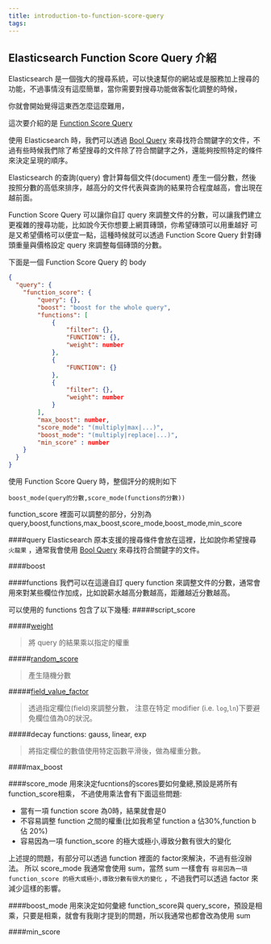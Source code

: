 ```yaml
---
title: introduction-to-function-score-query
tags:
---
```

## Elasticsearch Function Score Query 介紹
Elasticsearch 是一個強大的搜尋系統，可以快速幫你的網站或是服務加上搜尋的功能，不過事情沒有這麼簡單，當你需要對搜尋功能做客製化調整的時候，

你就會開始覺得這東西怎麼這麼難用，

這次要介紹的是 [Function Score Query](https://www.elastic.co/guide/en/elasticsearch/reference/current/query-dsl-function-score-query.html)

使用 Elasticsearch 時，我們可以透過 [Bool Query](https://www.elastic.co/guide/en/elasticsearch/reference/current/query-dsl-bool-query.html) 來尋找符合關鍵字的文件，不過有些時候我們除了希望搜尋的文件除了符合關鍵字之外，還能夠按照特定的條件來決定呈現的順序。

Elasticsearch 的查詢(query) 會計算每個文件(document) 產生一個分數，然後按照分數的高低來排序，越高分的文件代表與查詢的結果符合程度越高，會出現在越前面。

Function Score Query 可以讓你自訂 query 來調整文件的分數，可以讓我們建立更複雜的搜尋功能，比如說今天你想要上網買磚頭，你希望磚頭可以用重越好 可是又希望價格可以便宜一點，這種時候就可以透過 Function Score Query 針對磚頭重量與價格設定 query 來調整每個磚頭的分數。

下面是一個 Function Score Query 的 body

```json
{
  "query": {
    "function_score": {
        "query": {},
        "boost": "boost for the whole query",
        "functions": [
            {
                "filter": {},
                "FUNCTION": {},
                "weight": number
            },
            {
                "FUNCTION": {}
            },
            {
                "filter": {},
                "weight": number
            }
        ],
        "max_boost": number,
        "score_mode": "(multiply|max|...)",
        "boost_mode": "(multiply|replace|...)",
        "min_score" : number
    }
  }
}
```

使用 Function Score Query 時，整個評分的規則如下
```
boost_mode(query的分數,score_mode(functions的分數))
```

function_score 裡面可以調整的部分，分別為 query,boost,functions,max_boost,score_mode,boost_mode,min_score




####query
Elasticsearch 原本支援的搜尋條件會放在這裡，比如說你希望搜尋 `火龍果` ，通常我會使用 [Bool Query](https://www.elastic.co/guide/en/elasticsearch/reference/current/query-dsl-bool-query.html) 來尋找符合關鍵字的文件。

####boost

####functions
我們可以在這邊自訂 query function 來調整文件的分數，通常會用來對某些欄位作加成，比如說薪水越高分數越高，距離越近分數越高。

可以使用的 functions 包含了以下幾種:
#####script_score
>

#####[weight](https://www.elastic.co/guide/en/elasticsearch/reference/current/query-dsl-function-score-query.html#function-weight)
>將 query 的結果乘以指定的權重

#####[random_score](https://www.elastic.co/guide/en/elasticsearch/reference/current/query-dsl-function-score-query.html#function-random)
>產生隨機分數

#####[field_value_factor](https://www.elastic.co/guide/en/elasticsearch/reference/current/query-dsl-function-score-query.html#function-field-value-factor)
>透過指定欄位(field)來調整分數，
注意在特定 modifier (i.e. `log`,`ln`)下要避免欄位值為0的狀況。

#####decay functions: gauss, linear, exp
>將指定欄位的數值使用特定函數平滑後，做為權重分數。





####max_boost

####score_mode
用來決定fucntions的scores要如何彙總,預設是將所有function_score相乘，
不過使用乘法會有下面這些問題:

- 當有一項 function score 為0時，結果就會是0
- 不容易調整 function 之間的權重(比如我希望 function a 佔30%,function b 佔 20%)
- 容易因為一項 function_score 的極大或極小,導致分數有很大的變化

上述提的問題，有部分可以透過 function 裡面的 factor來解決，不過有些沒辦法。
所以 score_mode 我通常會使用 sum，當然 sum 一樣會有 `容易因為一項 function_score 的極大或極小,導致分數有很大的變化` ，不過我們可以透過 factor 來減少這樣的影響。

####boost_mode
用來決定如何彙總 function_score與 query_score，預設是相乘，只要是相乘，就會有我剛才提到的問題，所以我通常也都會改為使用 sum

####min_score
